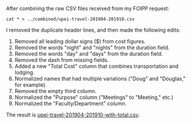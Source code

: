 After combining the raw CSV files received from my FOIPP request:

	cat * > ../combined/upei-travel-201904-201910.csv

I removed the duplicate header lines, and then made the following edits:

1. Removed all leading dollar signs ($) from cost figures.
2. Removed the words "night" and "nights" from the duration field.
3. Removed the words "day" and "days" from the duration field.
4. Removed the dash from missing fields.
5. Added a new "Total Cost" column that combines transportation and lodging.
6. Normalized names that had multiple variations ("Doug" and "Douglas," for example).
7. Removed the empty third column.
8. Normalized the "Purpose" column ("Meetings" to "Meeting," etc.)
9. Normalized the "Faculty/Department" column.

The result is [upei-travel-201904-201910-with-total.csv](upei-travel-201904-201910-with-total.csv).

